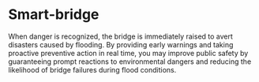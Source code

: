 # Smart-bridge
When danger is recognized, the bridge is immediately raised to avert disasters caused by flooding. By providing early warnings and taking proactive preventive action in real time, you may improve public safety by guaranteeing prompt reactions to environmental dangers and reducing the likelihood of bridge failures during flood conditions.

